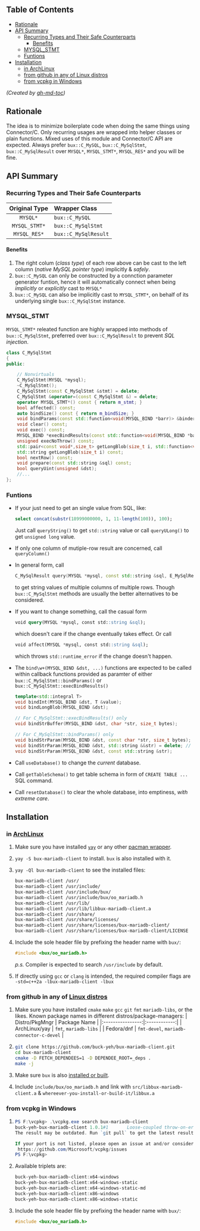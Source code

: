 
## Table of Contents

   * [Rationale](#rationale)
   * [API Summary](#api-summary)
      * [Recurring Types and Their Safe Counterparts](#recurring-types-and-their-safe-counterparts)
         * [Benefits](#benefits)
      * [MYSQL_STMT](#mysql_stmt)
      * [Funtions](#funtions)
   * [Installation](#installation)
      * [in <a href="https://archlinux.org/" rel="nofollow">ArchLinux</a>](#in-archlinux)
      * [from github in any of <a href="https://distrowatch.com/" rel="nofollow">Linux distros</a>](#from-github-in-any-of-linux-distros)
      * [from vcpkg in Windows](#from-vcpkg-in-windows)

*(Created by [gh-md-toc](https://github.com/ekalinin/github-markdown-toc))*

## Rationale

The idea is to minimize boilerplate code when doing the same things using Connector/C. Only recurring usages are wrapped into helper classes or plain functions. Mixed uses of this module and Connector/C API are expected. Always prefer `bux::C_MySQL`, `bux::C_MySqlStmt`, `bux::C_MySqlResult` over `MYSQL*`, `MYSQL_STMT*`, `MYSQL_RES*` and you will be fine.  

## API Summary

### Recurring Types and Their Safe Counterparts

| Original Type | Wrapper Class | 
|:-------------:|:--------------|
| `MYSQL*`      |  `bux::C_MySQL` |
| `MYSQL_STMT*` |  `bux::C_MySqlStmt` |
| `MYSQL_RES*`  |  `bux::C_MySqlResult` |

#### Benefits

1. The right colum (_class type_) of each row above can be cast to the left column (_native MySQL pointer type_) implicitly & _safely_.
2. `bux::C_MySQL` can only be constructed by a connction parameter generator funtion, hence it will automatically connect when being _implicitly_ or _explicitly_ cast to `MYSQL*`
3. `bux::C_MySQL` can also be implicitly cast to `MYSQL_STMT*`, on behalf of its underlying single `bux::C_MySqlStmt` instance.

### MYSQL_STMT

`MYSQL_STMT*` releated function are highly wrapped into methods of `bux::C_MySqlStmt`, preferred over `bux::C_MySqlResult` to prevent _SQL injection_.

~~~C++
class C_MySqlStmt
{
public:

    // Nonvirtuals
    C_MySqlStmt(MYSQL *mysql);
    ~C_MySqlStmt();
    C_MySqlStmt(const C_MySqlStmt &stmt) = delete;
    C_MySqlStmt &operator=(const C_MySqlStmt &) = delete;
    operator MYSQL_STMT*() const { return m_stmt; }
    bool affected() const;
    auto bindSize() const { return m_bindSize; }
    void bindParams(const std::function<void(MYSQL_BIND *barr)> &binder);
    void clear() const;
    void exec() const;
    MYSQL_BIND *execBindResults(const std::function<void(MYSQL_BIND *barr)> &binder);
    unsigned execNoThrow() const;
    std::pair<const void*,size_t> getLongBlob(size_t i, std::function<void*(size_t bytes)> alloc) const;
    std::string getLongBlob(size_t i) const;
    bool nextRow() const;
    void prepare(const std::string &sql) const;
    bool queryUint(unsigned &dst);
    //...
};
~~~

### Funtions

- If your just need to get an single value from SQL, like:

  ~~~SQL
  select concat(substr(18999000000, 1, 11-length(100)), 100);
  ~~~

  Just call `queryString()` to get `std::string` value or call `queryULong()` to get `unsigned long` value.
- If only one column of mutiple-row result are concerned, call `queryColumn()`
- In general form, call 

  ~~~C++
  C_MySqlResult query(MYSQL *mysql, const std::string &sql, E_MySqlResultKind kind);
  ~~~

  to get string values of multiple columns of multiple rows. Though `bux::C_MySqlStmt` methods are usually the better alternatives to be considered.
- If you want to change something, call the casual form

  ~~~SQL
  void query(MYSQL *mysql, const std::string &sql);
  ~~~

  which doesn't care if the change eventually takes effect. Or call

  ~~~SQL
  void affect(MYSQL *mysql, const std::string &sql);
  ~~~

  which throws `std::runtime_error` if the change doesn't happen.
- The `bind\w+(MYSQL_BIND &dst, ...)` functions are expected to be called within callback functions provided as paramter of either `bux::C_MySqlStmt::bindParams()` or `bux::C_MySqlStmt::execBindResults()`

  ~~~C++
  template<std::integral T>
  void bindInt(MYSQL_BIND &dst, T &value);
  void bindLongBlob(MYSQL_BIND &dst);

  // For C_MySqlStmt::execBindResults() only
  void bindStrBuffer(MYSQL_BIND &dst, char *str, size_t bytes);

  // For C_MySqlStmt::bindParams() only  
  void bindStrParam(MYSQL_BIND &dst, const char *str, size_t bytes);
  void bindStrParam(MYSQL_BIND &dst, std::string &&str) = delete; // ban temporary string by link error
  void bindStrParam(MYSQL_BIND &dst, const std::string &str);
  ~~~

- Call `useDatabase()` to change the _current_ database.
- Call `getTableSchema()` to get table schema in form of `CREATE TABLE ...` SQL command.
- Call `resetDatabase()` to clear the whole database, into emptiness, _with extreme care_.

## Installation

### in [ArchLinux](https://archlinux.org/)

1. Make sure you have installed [`yay`](https://aur.archlinux.org/packages/yay/) or any other [pacman wrapper](https://wiki.archlinux.org/index.php/AUR_helpers).
2. `yay -S bux-mariadb-client` to install. `bux` is also installed with it.
3. `yay -Ql bux-mariadb-client` to see the installed files:

   ~~~bash
   bux-mariadb-client /usr/
   bux-mariadb-client /usr/include/
   bux-mariadb-client /usr/include/bux/
   bux-mariadb-client /usr/include/bux/oo_mariadb.h
   bux-mariadb-client /usr/lib/
   bux-mariadb-client /usr/lib/libbux-mariadb-client.a
   bux-mariadb-client /usr/share/
   bux-mariadb-client /usr/share/licenses/
   bux-mariadb-client /usr/share/licenses/bux-mariadb-client/
   bux-mariadb-client /usr/share/licenses/bux-mariadb-client/LICENSE
   ~~~

4. Include the sole header file by prefixing the header name with `bux/`:

   ~~~c++
   #include <bux/oo_mariadb.h>
   ~~~

   *p.s.* Compiler is expected to search `/usr/include` by default.
5. If directly using `gcc` or `clang` is intended, the required compiler flags are `-std=c++2a -lbux-mariadb-client -lbux`

### from github in any of [Linux distros](https://distrowatch.com/)

1. Make sure you have installed `cmake` `make` `gcc` `git` `fmt` `mariadb-libs`, or the likes. Known package names in different distros/package-managers:
   | Distro/PkgMngr | Package Name |
   |:----------------:|:------------:|
   | ArchLinux/yay | `fmt`, `mariadb-libs` |
   | Fedora/dnf | `fmt-devel`, `mariadb-connector-c-devel` |

2. ~~~bash
   git clone https://github.com/buck-yeh/bux-mariadb-client.git
   cd bux-mariadb-client
   cmake -D FETCH_DEPENDEES=1 -D DEPENDEE_ROOT=_deps .
   make -j
   ~~~

3. Make sure `bux` is also [installed or built](https://github.com/buck-yeh/bux#installation--usage).
4. Include `include/bux/oo_mariadb.h` and link with `src/libbux-mariadb-client.a` & `whereever-you-install-or-build-it/libbux.a`

### from vcpkg in Windows

1. ~~~PowerShell
   PS F:\vcpkg> .\vcpkg.exe search bux-mariadb-client
   buck-yeh-bux-mariadb-client 1.0.1#1       Loose-coupled throw-on-error C++20 wrapper classes and utilities over mysq...
   The result may be outdated. Run `git pull` to get the latest results.

   If your port is not listed, please open an issue at and/or consider making a pull request:
    https://github.com/Microsoft/vcpkg/issues
   PS F:\vcpkg>
   ~~~

2. Available triplets are:

   ~~~PowerShell
   buck-yeh-bux-mariadb-client:x64-windows
   buck-yeh-bux-mariadb-client:x64-windows-static
   buck-yeh-bux-mariadb-client:x64-windows-static-md
   buck-yeh-bux-mariadb-client:x86-windows
   buck-yeh-bux-mariadb-client:x86-windows-static
   ~~~

3. Include the sole header file by prefixing the header name with `bux/`:

   ~~~c++
   #include <bux/oo_mariadb.h>
   ~~~
